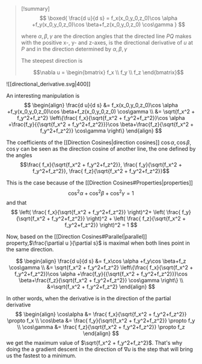 
> [!summary]
> $$
> \boxed{
> \frac{d u}{d s} = f_x(x_0,y_0,z_0)\cos \alpha +f_y(x_0,y_0,z_0)\cos \beta+f_z(x_0,y_0,z_0) \cos\gamma
> }
> $$
> 
> where $\alpha, \beta, \gamma$ are the direction angles that the directed line $PQ$ makes with the positive x-, y- and z-axes, is the directional derivative of $u$ at $P$  and in the direction determined by $\alpha, \beta,\gamma$
> 
> The steepest direction is
> 
> $$\nabla u = \begin{bmatrix}
>     f_x \\
>     f_y \\
>     f_z
> \end{bmatrix}$$


<span class='centerImg'>![[directional_derivative.svg|400]]</span>

An interesting manipulation is
$$
\begin{align}
\frac{d u}{d s} &= f_x(x_0,y_0,z_0)\cos \alpha +f_y(x_0,y_0,z_0)\cos \beta+f_z(x_0,y_0,z_0) \cos\gamma \\
&= \sqrt{f_x^2 + f_y^2+f_z^2} \left\{\frac{ f_x}{\sqrt{f_x^2 + f_y^2+f_z^2}}\cos \alpha +\frac{f_y}{{\sqrt{f_x^2 + f_y^2+f_z^2}}}\cos \beta+\frac{f_z}{\sqrt{f_x^2 + f_y^2+f_z^2}} \cos\gamma \right\}
\end{align}
$$

The coefficients of the [[Direction Cosines|direction cosines]] $\cos\alpha, \cos\beta,\cos\gamma$ can be seen as the direction cosine of another line, the one defined by the angles
$$\frac{ f_x}{\sqrt{f_x^2 + f_y^2+f_z^2}}, \frac{ f_y}{\sqrt{f_x^2 + f_y^2+f_z^2}}, \frac{ f_z}{\sqrt{f_x^2 + f_y^2+f_z^2}}$$

This is the case because of the [[Direction Cosines#Properties|properties]]
$$
\cos^2 \alpha + \cos^2 \beta + \cos ^2 \gamma = 1
$$
and that
$$
\left( 
    \frac{ f_x}{\sqrt{f_x^2 + f_y^2+f_z^2}}
\right)^2+ 
\left(
    \frac{ f_y}{\sqrt{f_x^2 + f_y^2+f_z^2}}
\right)^2 + 
\left(
    \frac{ f_z}{\sqrt{f_x^2 + f_y^2+f_z^2}}
\right)^2 = 1
$$

Now, based on the [[Direction Cosines#Parallel|parallel]] property,$\frac{\partial u }{\partial s}$ is maximal when both lines point in the same direction.   

$$
\begin{align}
\frac{d u}{d s} &= f_x\cos \alpha +f_y\cos \beta+f_z \cos\gamma \\
&= \sqrt{f_x^2 + f_y^2+f_z^2} \left\{\frac{ f_x}{\sqrt{f_x^2 + f_y^2+f_z^2}}\cos \alpha +\frac{f_y}{{\sqrt{f_x^2 + f_y^2+f_z^2}}}\cos \beta+\frac{f_z}{\sqrt{f_x^2 + f_y^2+f_z^2}} \cos\gamma \right\} \\
&=\sqrt{f_x^2 + f_y^2+f_z^2}
\end{align}
$$

In other words, when the derivative is in the direction of the partial derivative 
$$
\begin{align}
\cos\alpha &= \frac{ f_x}{\sqrt{f_x^2 + f_y^2+f_z^2}} \propto f_x \\
\cos\beta &= \frac{ f_y}{\sqrt{f_x^2 + f_y^2+f_z^2}} \propto f_y \\
\cos\gamma &= \frac{ f_z}{\sqrt{f_x^2 + f_y^2+f_z^2}} \propto f_z
\end{align}
$$
we get the maximum value of $\sqrt{f_x^2 + f_y^2+f_z^2}$. That's why doing the a gradient descent in the direction of $\nabla u$ is the step that will bring us the fastest to a minimum.

